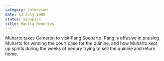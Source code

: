 ```yaml
---
category: interview
date: 12 July 1988
status: synopsis
title: Manila Memories
---
```



Muharto takes Cameron to visit Pang Soeparto.
Pang is effusive in praising Muharto for winning the court case for the
quinine, and how Muharto kept up spirits during the weeks of penury
trying to sell the quinine and return home.
